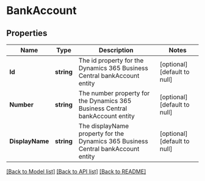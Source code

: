 # BankAccount

## Properties
Name | Type | Description | Notes
------------ | ------------- | ------------- | -------------
**Id** | **string** | The id property for the Dynamics 365 Business Central bankAccount entity | [optional] [default to null]
**Number** | **string** | The number property for the Dynamics 365 Business Central bankAccount entity | [optional] [default to null]
**DisplayName** | **string** | The displayName property for the Dynamics 365 Business Central bankAccount entity | [optional] [default to null]

[[Back to Model list]](../README.md#documentation-for-models) [[Back to API list]](../README.md#documentation-for-api-endpoints) [[Back to README]](../README.md)


